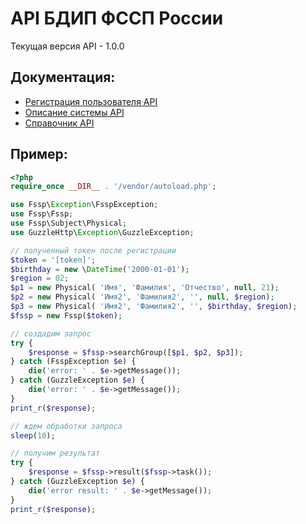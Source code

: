 # API БДИП ФССП России
Текущая версия API - 1.0.0

## Документация:
- [Регистрация пользователя API](https://api-ip.fssprus.ru/register)
- [Описание системы API](https://api-ip.fssprus.ru/about)
- [Справочник API](https://api-ip.fssprus.ru/swagger)

## Пример:
```php
<?php
require_once __DIR__ . '/vendor/autoload.php';

use Fssp\Exception\FsspException;
use Fssp\Fssp;
use Fssp\Subject\Physical;
use GuzzleHttp\Exception\GuzzleException;

// полученный токен после регистрации
$token = '[token]';
$birthday = new \DateTime('2000-01-01');
$region = 02;
$p1 = new Physical( 'Имя', 'Фамилия', 'Отчество', null, 21);
$p2 = new Physical( 'Имя2', 'Фамилия2', '', null, $region);
$p3 = new Physical( 'Имя2', 'Фамилия2', '', $birthday, $region);
$fssp = new Fssp($token);

// создадим запрос
try {
    $response = $fssp->searchGroup([$p1, $p2, $p3]);
} catch (FsspException $e) {
    die('error: ' . $e->getMessage());
} catch (GuzzleException $e) {
    die('error: ' . $e->getMessage());
}
print_r($response);

// ждем обработки запроса
sleep(10);

// получим результат
try {
    $response = $fssp->result($fssp->task());
} catch (GuzzleException $e) {
    die('error result: ' . $e->getMessage());
}
print_r($response);
```